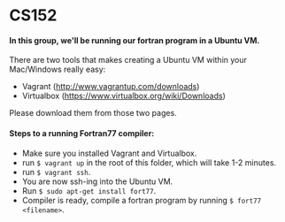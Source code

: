 CS152
=====

#### In this group, we'll be running our fortran program in a Ubuntu VM.

There are two tools that makes creating a Ubuntu VM within your Mac/Windows really easy:
- Vagrant (http://www.vagrantup.com/downloads)
- Virtualbox (https://www.virtualbox.org/wiki/Downloads)

Please download them from those two pages.

#### Steps to a running Fortran77 compiler:

- Make sure you installed Vagrant and Virtualbox.
- run `$ vagrant up` in the root of this folder, which will take 1-2 minutes. 
- run `$ vagrant ssh`.
- You are now ssh-ing into the Ubuntu VM.
- Run `$ sudo apt-get install fort77`.
- Compiler is ready, compile a fortran program by running `$ fort77 <filename>`.
